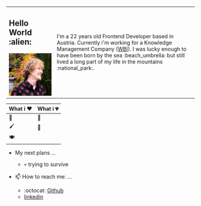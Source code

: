 <table>
<tbody>
  <tr>
    <td>
        <h2>Hello World :alien: </h2>
        <img width="400" height="auto" src="https://github.com/frse97/frse97/blob/master/public/img.jpg?raw=true" />
    </td>
    <td>
        <span>
            I'm a 22 years old Frontend Developer based in Austria.
            Currently i'm working for a Knowledge Management Company (<a href="wbi.at">WBI</a>).
            I was lucky enough to have been born by the sea :beach_umbrella: but still lived a long part of my life in the mountains :national_park:.
        </span>
    </td>
  </tr>
<tbody>
</table>

What i :heart: | What i :broken_heart:
------------ | -------------
:couple: | :cheese: 
:paintbrush:  | :clown_face:
:plate_with_cutlery: | 

- My next plans ...
  - :skull: trying to survive

- 📫 How to reach me: ...
  - :octocat: [Github](https://github.com/frse97)
  - [linkedin](https://www.linkedin.com/in/sebastian-fries-7321a01a3/)
